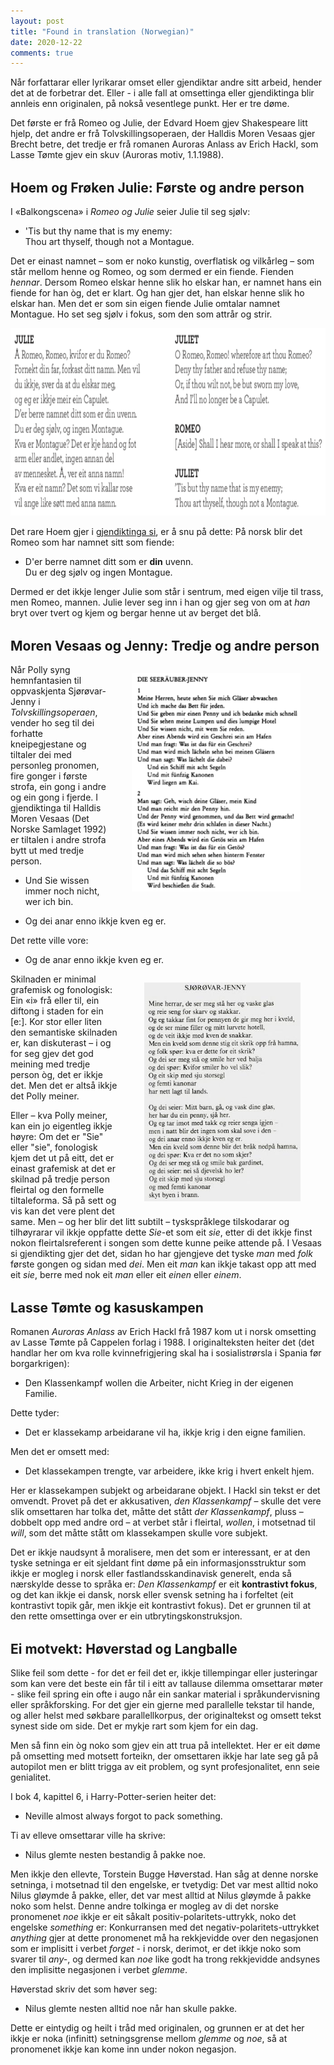 ```yaml
---
layout: post
title: "Found in translation (Norwegian)"
date: 2020-12-22
comments: true
---
```

<style>
  ol {
  margin-left: 0;
  padding-left: 0;
}
ol li {
  display: block;
  margin-bottom: .4em;
  margin-left: 2em;
}
ol li::before {
  display: inline-block;
  content: "(" counter(item) ") ";
  counter-increment: item;
  width: 2em;
  margin-left: -2em;
}
figcaption {
    color: #333;
    text-align: center;
    font-family: Optima, Candara, Calibri, Arial, sans-serif;
    font-size: .8em;
  line-height: 1.2em;
}	
  .zoom:hover {
  -ms-transform: scale(3); /* IE 9 */
  -webkit-transform: scale(3); /* Safari 3-8 */
  transform: scale(2); 
  transform-origin: 100% 0%;
}
  .small {
  font-variant: small-caps;
}
</style>

<div class="ingress">
<p>Når forfattarar eller lyrikarar omset eller gjendiktar andre sitt arbeid, hender det at de forbetrar det. Eller - i alle fall at omsettinga eller gjendiktinga blir annleis enn originalen, på nokså vesentlege punkt. Her er tre døme.</p></div> 

<p>Det første er frå Romeo og Julie, der Edvard Hoem gjev Shakespeare litt hjelp, det andre er frå Tolvskillingsoperaen, der Halldis Moren Vesaas gjer Brecht betre, det tredje er frå romanen Auroras Anlass av Erich Hackl, som Lasse Tømte gjev ein skuv (Auroras motiv, 1.1.1988).</p>

<h2 style="margin-top: 1.5em">Hoem og Frøken Julie: Første og andre person</h2>
</p>I &laquo;Balkongscena&raquo; i <i>Romeo og Julie</i> seier Julie til seg sjølv:</p>
<ul><li>
'Tis but thy name that is my enemy:<br/>
Thou art thyself, though not a Montague.
</li></ul>
<p>Det er einast namnet – som er noko kunstig, overflatisk og vilkårleg – som står mellom henne og Romeo, og som dermed er ein fiende. Fienden <i>hennar</i>. Dersom Romeo elskar henne slik ho elskar han, er namnet hans ein fiende for han òg, det er klart. Og han gjer det, han elskar henne slik ho elskar han. Men det er som sin eigen fiende Julie omtalar namnet Montague. Ho set seg sjølv i fokus, som den som attrår og strir.</p>
<div><img src="/pics/DNTJuliet.png" style="height: 300px"></div>
<p>Det rare Hoem gjer i <a href="/pdf/DNTJulie.pdf">gjendiktinga si</a>, er å snu på dette: På norsk blir det Romeo som har namnet sitt som fiende:</p>
<ul><li>
D'er berre namnet ditt som er <b>din</b> uvenn.<br/>
Du er deg sjølv og ingen Montague.
</li></ul>
<p>Dermed er det ikkje lenger Julie som står i sentrum, med eigen vilje til trass, men Romeo, mannen. Julie lever seg inn i han og gjer seg von om at <i>han</i> bryt over tvert og kjem og bergar henne ut av berget det blå.
</p>
<h2 style="margin-top: 1.5em">Moren Vesaas og Jenny: Tredje og andre person</h2>
<div style="float:right;"><figure class="rightfig"><div class="zoom"><img style="height:350px;" src="/pics/Jenny.png" /></div></figure></div>
<p>Når Polly syng hemnfantasien til oppvaskjenta Sjørøvar-Jenny i <i>Tolvskillingsoperaen</i>, vender ho seg til dei forhatte kneipegjestane og tiltaler dei med personleg pronomen, fire gonger i første strofa, ein gong i andre og ein gong i fjerde. I gjendiktinga til Halldis Moren Vesaas (Det Norske Samlaget 1992) er tiltalen i andre strofa bytt ut med tredje person.</p>
<ul><li>Und Sie wissen immer noch nicht, wer ich bin.</li></ul>
<ul><li>Og dei anar enno ikkje kven eg er.</li></ul>
<p>Det rette ville vore:</p>
<ul><li>Og de anar enno ikkje kven eg er.</li></ul>
<div style="float:right;"><figure class="rightfig"><div class="zoom"><img style="height:350px;" src="/pics/Jennyn.png" /></div></figure></div>
<p>Skilnaden er minimal grafemisk og fonologisk: Ein &laquo;i&raquo; frå eller til, ein diftong i staden for ein [e:]. Kor stor eller liten den semantiske skilnaden er, kan diskuterast – i og for seg gjev det god meining med tredje person òg, det er ikkje det. Men det er altså ikkje det Polly meiner.</p> <p>Eller – kva Polly meiner, kan ein jo eigentleg ikkje høyre: Om det er "Sie" eller "sie", fonologisk kjem det ut på eitt, det er einast grafemisk at det er skilnad på tredje person fleirtal og den formelle tiltaleforma. Så på sett og vis kan det vere plent det same. Men – og her blir det litt subtilt –  tyskspråklege tilskodarar og tilhøyrarar vil ikkje oppfatte dette <i>Sie</i>-et som eit <i>sie</i>, etter di det ikkje finst nokon fleirtalsreferent i songen som dette kunne peike attende på. I Vesaas si gjendikting gjer det det, sidan ho har gjengjeve det tyske <i>man</i> med <i>folk</i> første gongen og sidan med <i>dei</i>. Men eit <i>man</i> kan ikkje takast opp att med eit <i>sie</i>, berre med nok eit <i>man</i> eller eit <i>einen</i> eller <i>einem</i>.</p>
<h2 style="margin-top: 1.5em">Lasse Tømte og kasuskampen</h2>
<p>Romanen <i>Auroras Anlass</i> av Erich Hackl frå 1987 kom ut i norsk omsetting av Lasse Tømte på Cappelen forlag i 1988. I originalteksten heiter det (det handlar her om kva rolle kvinnefrigjering skal ha i sosialistrørsla i Spania før borgarkrigen):</p>
<ul><li>Den Klassenkampf wollen die Arbeiter, nicht Krieg in der eigenen Familie.</li></ul><p>Dette tyder:</p>
<ul><li>Det er klassekamp arbeidarane vil ha, ikkje krig i den eigne familien.</li></ul>
<p>Men det er omsett med:</p>
<ul><li>Det klassekampen trengte, var arbeidere, ikke krig i hvert enkelt hjem.</li></ul>
<p>Her er klassekampen subjekt og arbeidarane objekt. I Hackl sin tekst er det omvendt. Provet på det er akkusativen, <i>den Klassenkampf</i> – skulle det vere slik omsettaren har tolka det, måtte det stått <i>der Klassenkampf</i>, pluss – dobbelt opp med andre ord – at verbet står i fleirtal, <i>wollen</i>, i motsetnad til <i>will</i>, som det måtte stått om klassekampen skulle vore subjekt.
</p><p>Det er ikkje naudsynt å moralisere, men det som er interessant, er at den tyske setninga er eit sjeldant fint døme på ein informasjonsstruktur som ikkje er mogleg i norsk eller fastlandsskandinavisk generelt, enda så nærskylde desse to språka er: <i>Den Klassenkampf</i> er eit <b>kontrastivt fokus</b>, og det kan ikkje ei dansk, norsk eller svensk setning ha i forfeltet (eit kontrastivt topik går, men ikkje eit kontrastivt fokus). Det er grunnen til at den rette omsettinga over er ein utbrytingskonstruksjon.</p>

<h2 style="margin-top: 1.5em">Ei motvekt: Høverstad og Langballe</h2>
<p>Slike feil som dette - for det er feil det er, ikkje tillempingar eller justeringar som kan vere det beste ein får til i eitt av tallause dilemma omsettarar møter - slike feil spring ein ofte i augo når ein sankar material i språkundervisning eller språkforsking. For det gjer ein gjerne med parallelle tekstar til hande, og aller helst med søkbare parallellkorpus, der originaltekst og omsett tekst synest side om side. Det er mykje rart som kjem for ein dag.</p>
<p>Men så finn ein òg noko som gjev ein att trua på intellektet. Her er eit døme på omsetting med motsett forteikn, der omsettaren ikkje har late seg gå på autopilot men er blitt trigga av eit problem, og synt profesjonalitet, enn seie genialitet.</p>
<p>I bok 4, kapittel 6, i Harry-Potter-serien heiter det:</p>
<ul><li>Neville almost always forgot to pack something.</li></ul>
<p>Ti av elleve omsettarar ville ha skrive:</p>
<ul><li>Nilus glemte nesten bestandig å pakke noe.</li></ul>
<p>Men ikkje den ellevte, Torstein Bugge Høverstad. Han såg at denne norske setninga, i motsetnad til den engelske, er tvetydig: Det var mest alltid noko Nilus gløymde å pakke, eller, det var mest alltid at Nilus gløymde å pakke noko som helst. Denne andre tolkinga er mogleg av di det norske pronomenet <i>noe</i> ikkje er eit såkalt positiv-polaritets-uttrykk, noko det engelske <i>something</i> er: Konkurransen med det negativ-polaritets-uttrykket <i>anything</i> gjer at dette pronomenet må ha rekkjevidde over den negasjonen som er implisitt i verbet <i>forget</i> - i norsk, derimot, er det ikkje noko som svarer til <i>any-</i>, og dermed kan <i>noe</i> like godt ha trong rekkjevidde andsynes den implisitte negasjonen i verbet <i>glemme</i>.</p>
<p>Høverstad skriv det som høver seg:</p>
<ul><li>Nilus glemte nesten alltid noe når han skulle pakke.</li></ul>
<p>Dette er eintydig og heilt i tråd med originalen, og grunnen er at det her ikkje er noka (infinitt) setningsgrense mellom <i>glemme</i> og <i>noe</i>, så at pronomenet ikkje kan kome inn under nokon negasjon.</p>
